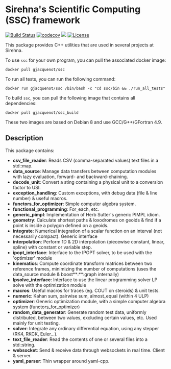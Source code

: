 # Sirehna's Scientific Computing (SSC) framework

[![Build Status](https://travis-ci.org/Gjacquenot/ssc.svg?branch=master)](https://travis-ci.org/Gjacquenot/ssc)
[![codecov](https://codecov.io/gh/Gjacquenot/ssc/branch/master/graph/badge.svg)](https://codecov.io/gh/Gjacquenot/ssc)
[![](https://images.microbadger.com/badges/image/gjacquenot/ssc.svg)](https://microbadger.com/images/gjacquenot/ssc "ssc layers")
[![License](https://img.shields.io/badge/License-Apache%202.0-blue.svg)](https://opensource.org/licenses/Apache-2.0)

This package provides C++ utilities that are used in several projects at Sirehna.

To use `ssc` for your own program, you can pull the associated docker image:

    docker pull gjacquenot/ssc

To run all tests, you can run the following command:

    docker run gjacquenot/ssc /bin/bash -c "cd ssc/bin && ./run_all_tests"

To build `ssc`, you can pull the following image that contains all dependencies:

    docker pull gjacquenot/ssc_build

These two images are based on Debian 8 and use GCC/G++/GFortran 4.9.

## Description

This package contains:

- **csv_file_reader**:         Reads CSV (comma-separated values) text files in a
                               std::map.
- **data_source**:             Manage data transfers between computation modules with lazy
                               evaluation, forward- and backward-chaining.
- **decode_unit**:             Convert a sting containing a physical unit to a conversion
                               factor to USI.
- **exception_handling**:      Custom exceptions, with debug data (file & line number) &
                               useful macros.
- **functors_for_optimizer**:  Simple computer algebra system.
- **functional_programming**:  For_each, etc.
- **generic_pimpl**:           Implementation of Herb Sutter's generic PIMPL
                               idiom.
- **geometry**:                Calculate shortest paths & loxodromes on geoids
                               & find if a point is inside a polygon defined on a
                               geoids.
- **integrate**:               Numerical integration of a scalar function on an
                               interval (not necessarily compact). Generic
                               interface
- **interpolation**:           Perform 1D & 2D interpolation (piecewise constant, linear,
                               spline) with constant or variable step.
- **ipopt_interface**:         Interface to the IPOPT solver, to be used with
                               the 'optimizer' module
- **kinematics**:              Compute coordinate transform matrices between two
                               reference frames, minimizing the number of computations
                               (uses the data_source module & boost**:**:graph internally)
- **lpsolve_interface**:       Interface to use the linear programming solver
                               LP solve with the optimization module
- **macros**:                  Useful macros for traces (eg. COUT on steroids) & unit
                               tests.
- **numeric**:                 Kahan sum, pairwise sum, almost_equal (within 4 ULP)
- **optimizer**:               Generic optimization module, with a simple
                               computer algebra system (functors_for_optimizer)
- **random_data_generator**:   Generate random test data, uniformly distributed,
                               between two values, excluding certain values, etc. Used
                               mainly for unit testing.
- **solver**:                  Integrate any ordinary differential equation, using
                               any stepper (RK4, RKCK, Euler...).
- **text_file_reader**:        Read the contents of one or several files into a
                               std::string.
- **websocket**:               Send & receive data through websockets in real
                               time. Client & server.
- **yaml_parser**:             Thin wrapper around yaml-cpp.
